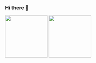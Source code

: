 ### Hi there 👋

<div>
  <a href="https://github.com/CoNnEcT500BR">
  <img height="140em" src="https://github-readme-stats.vercel.app/api?username=CoNnEcT500BR&show_icons=true&theme=dracula&include_all_commits=true&count_private=true"/>
  <img height="140em" src="https://github-readme-stats.vercel.app/api/top-langs/?username=CoNnEcT500BR&layout=compact&langs_count=7&theme=dracula"/>
</div>
